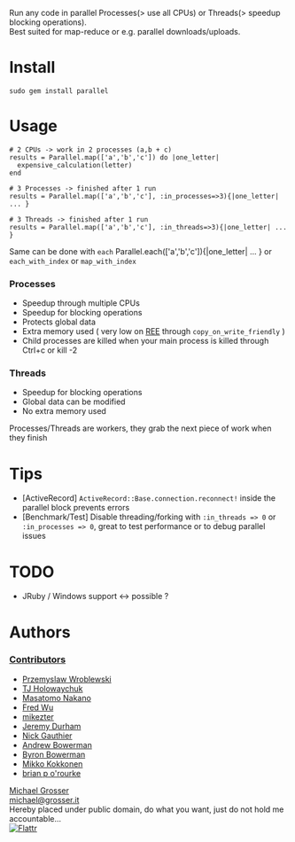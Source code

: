 Run any code in parallel Processes(> use all CPUs) or Threads(> speedup blocking operations).<br/>
Best suited for map-reduce or e.g. parallel downloads/uploads.

Install
=======
    sudo gem install parallel

Usage
=====
    # 2 CPUs -> work in 2 processes (a,b + c)
    results = Parallel.map(['a','b','c']) do |one_letter|
      expensive_calculation(letter)
    end

    # 3 Processes -> finished after 1 run
    results = Parallel.map(['a','b','c'], :in_processes=>3){|one_letter| ... }

    # 3 Threads -> finished after 1 run
    results = Parallel.map(['a','b','c'], :in_threads=>3){|one_letter| ... }

Same can be done with `each`
    Parallel.each(['a','b','c']){|one_letter| ... }
or `each_with_index` or `map_with_index`

### Processes
 - Speedup through multiple CPUs
 - Speedup for blocking operations
 - Protects global data
 - Extra memory used ( very low on [REE](http://www.rubyenterpriseedition.com/faq.html) through `copy_on_write_friendly` )
 - Child processes are killed when your main process is killed through Ctrl+c or kill -2

### Threads
 - Speedup for blocking operations
 - Global data can be modified
 - No extra memory used


Processes/Threads are workers, they grab the next piece of work when they finish

Tips
====
 - [ActiveRecord] `ActiveRecord::Base.connection.reconnect!` inside the parallel block prevents errors
 - [Benchmark/Test] Disable threading/forking with `:in_threads => 0` or `:in_processes => 0`, great to test performance or to debug parallel issues

TODO
====
 - JRuby / Windows support <-> possible ?

Authors
=======

### [Contributors](http://github.com/grosser/parallel/contributors)
 - [Przemyslaw Wroblewski](http://github.com/lowang)
 - [TJ Holowaychuk](http://vision-media.ca/)
 - [Masatomo Nakano](http://twitter.com/masatomo2)
 - [Fred Wu](http://fredwu.me)
 - [mikezter](http://github.com/mikezter)
 - [Jeremy Durham](http://www.jeremydurham.com)
 - [Nick Gauthier](http://www.ngauthier.com)
 - [Andrew Bowerman](http://andrewbowerman.com)
 - [Byron Bowerman](http://me.bm5k.com/)
 - [Mikko Kokkonen](https://github.com/mikian)
 - [brian p o'rourke](https://github.com/bpo)

[Michael Grosser](http://grosser.it)<br/>
michael@grosser.it<br/>
Hereby placed under public domain, do what you want, just do not hold me accountable...<br/>
[![Flattr](http://api.flattr.com/button/flattr-badge-large.png)](https://flattr.com/submit/auto?user_id=grosser&url=https://github.com/grosser/parallel&title=parallel&language=en_GB&tags=github&category=software)
